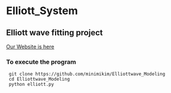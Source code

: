 # Elliott_System 
## Elliott wave fitting project

[Our Website is here](http://elliottwave-env.eba-zixmpcrk.us-east-2.elasticbeanstalk.com/)

### To execute the program 
  ```
   git clone https://github.com/minimikim/Elliottwave_Modeling
   cd Elliottwave_Modeling
   python elliott.py
  ```
 <br> 
  
